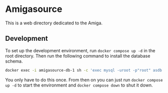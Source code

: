 # Amigasource

This is a web directory dedicated to the Amiga.

## Development

To set up the development environment, run `docker compose up -d` in the root directory. Then run the following command to install the database schema.

```bash
docker exec -i amigasource-db-1 sh -c 'exec mysql -uroot -p"root" asdb' < ./database/schema.sql
```

You only have to do this once. From then on you can just run `docker compose up -d` to start the environment and `docker compose down` to shut it down.
